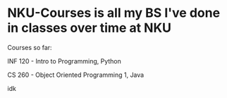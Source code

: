 # NKU-Courses is all my BS I've done in classes over time at NKU
Courses so far:

INF 120 - Intro to Programming, Python

CS 260 - Object Oriented Programming 1, Java

idk
